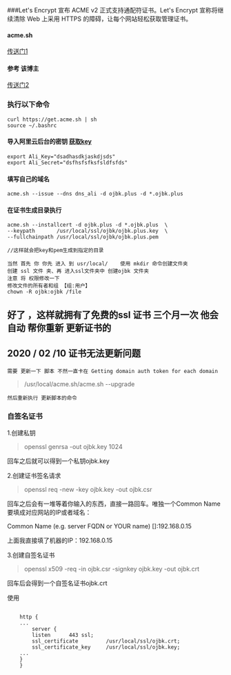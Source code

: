 ###Let's Encrypt 宣布 ACME v2 正式支持通配符证书。Let's Encrypt 宣称将继续清除 Web 上采用 HTTPS 的障碍，让每个网站轻松获取管理证书。

####  acme.sh 
[传送门1](https://github.com/Neilpang/acme.sh/wiki/%E8%AF%B4%E6%98%8E/)

  
#### 参考 该博主
[传送门2](https://my.oschina.net/kimver/blog/1634575/)


### 执行以下命令 

	curl https://get.acme.sh | sh	
	source ~/.bashrc

#### 导入阿里云后台的密钥 [获取key](https://ak-console.aliyun.com/#/accesskey/)

	export Ali_Key="dsadhasdkjaskdjsds"
	export Ali_Secret="dsfhsfsfksfsldfsfds"

#### 填写自己的域名
	acme.sh --issue --dns dns_ali -d ojbk.plus -d *.ojbk.plus
	
#### 在证书生成目录执行
	acme.sh --installcert -d ojbk.plus -d *.ojbk.plus  \
	--keypath       /usr/local/ssl/ojbk/ojbk.plus.key  \
	--fullchainpath /usr/local/ssl/ojbk/ojbk.plus.pem
	
	//这样就会把key和pem生成到指定的目录   
	
	当然 首先 你 你先 进入 到 usr/local/    使用 mkdir 命令创建文件夹 
	创建 ssl 文件 夹、再 进入ssl文件夹中 创建ojbk 文件夹 
	注意 将 权限修改一下 
	修改文件的所有者和组 【组:用户】
	chown -R ojbk:ojbk /file  



##  好了 ，这样就拥有了免费的ssl 证书 三个月一次 他会自动 帮你重新 更新证书的


## 2020 / 02 /10  证书无法更新问题

	需要 更新一下 脚本 不然一直卡在 Getting domain auth token for each domain
	
> /usr/local/acme.sh/acme.sh --upgrade

	然后重新执行 更新脚本的命令






### 自签名证书 

1.创建私钥

>openssl genrsa -out ojbk.key 1024

回车之后就可以得到一个私钥ojbk.key

2.创建证书签名请求

>openssl req -new -key ojbk.key -out ojbk.csr

回车之后会有一堆等着你输入的东西，直接一路回车。唯独一个Common Name要填成对应网站的IP或者域名：

Common Name (e.g. server FQDN or YOUR name) []:192.168.0.15

上面我直接填了机器的IP：192.168.0.15

3.创建自签名证书

>openssl x509 -req -in ojbk.csr -signkey ojbk.key -out ojbk.crt

回车后会得到一个自签名证书ojbk.crt


使用
```aidl

    http {
    ...
        server {
        listen      443 ssl;
        ssl_certificate         /usr/local/ssl/ojbk.crt;
        ssl_certificate_key     /usr/local/ssl/ojbk.key;
    ...
    }
    }

```